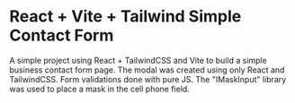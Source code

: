 # React + Vite + Tailwind Simple Contact Form

A simple project using React + TailwindCSS and Vite to build a simple business contact form page.
The modal was created using only React and TailwindCSS.
Form validations done with pure JS.
The "IMaskInput" library was used to place a mask in the cell phone field.
